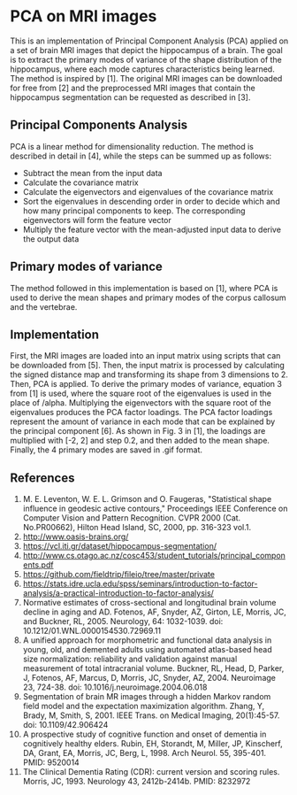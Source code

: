 # PCA on MRI images
This is an implementation of Principal Component Analysis (PCA) applied on a set of brain MRI images that depict the hippocampus of a brain. The goal is to extract the primary modes of variance of the shape distribution of the hippocampus, where each mode captures characteristics being learned. The method is inspired by [1]. The original MRI images can be downloaded for free from [2] and the preprocessed MRI images that contain the hippocampus segmentation can be requested as described in [3].

## Principal Components Analysis
PCA is a linear method for dimensionality reduction. The method is described in detail in [4], while the steps can be summed up as follows:
- Subtract the mean from the input data
- Calculate the covariance matrix
- Calculate the eigenvectors and eigenvalues of the covariance matrix
- Sort the eigenvalues in descending order in order to decide which and how many principal components to keep. The corresponding eigenvectors will form the feature vector
- Multiply the feature vector with the mean-adjusted input data to derive the output data

## Primary modes of variance
The method followed in this implementation is based on [1], where PCA is used to derive the mean shapes and primary modes of the corpus callosum and the vertebrae.

## Implementation
First, the MRI images are loaded into an input matrix using scripts that can be downloaded from [5].  Then, the input matrix is processed by calculating the signed distance map and transforming its shape from 3 dimensions to 2. Then, PCA is applied. To derive the primary modes of variance, equation 3 from [1] is used, where the square root of the eigenvalues is used in the place of /alpha. Multiplying the eigenvectors with the square root of the eigenvalues produces the PCA factor loadings. The PCA factor loadings represent the amount of variance in each mode that can be explained by the principal component [6]. As shown in Fig. 3 in [1], the loadings are multiplied with [-2, 2] and step 0.2, and then added to the mean shape. Finally, the 4 primary modes are saved in .gif format.

## References
1.	M. E. Leventon, W. E. L. Grimson and O. Faugeras, "Statistical shape influence in geodesic active contours," Proceedings IEEE Conference on Computer Vision and Pattern Recognition. CVPR 2000 (Cat. No.PR00662), Hilton Head Island, SC, 2000, pp. 316-323 vol.1.
2.	http://www.oasis-brains.org/
3.	https://vcl.iti.gr/dataset/hippocampus-segmentation/
4.	http://www.cs.otago.ac.nz/cosc453/student_tutorials/principal_components.pdf
5.	https://github.com/fieldtrip/fileio/tree/master/private
6.	https://stats.idre.ucla.edu/spss/seminars/introduction-to-factor-analysis/a-practical-introduction-to-factor-analysis/
7.	Normative estimates of cross-sectional and longitudinal brain volume decline in aging and AD. Fotenos, AF, Snyder, AZ, Girton, LE, Morris, JC, and Buckner, RL, 2005. Neurology, 64: 1032-1039. doi: 10.1212/01.WNL.0000154530.72969.11
8.	A unified approach for morphometric and functional data analysis in young, old, and demented adults using automated atlas-based head size normalization: reliability and validation against manual measurement of total intracranial volume. Buckner, RL, Head, D, Parker, J, Fotenos, AF, Marcus, D, Morris, JC, Snyder, AZ, 2004. Neuroimage 23, 724-38. doi: 10.1016/j.neuroimage.2004.06.018
9.	Segmentation of brain MR images through a hidden Markov random field model and the expectation maximization algorithm. Zhang, Y, Brady, M, Smith, S, 2001. IEEE Trans. on Medical Imaging, 20(1):45-57. doi: 10.1109/42.906424 
10.	A prospective study of cognitive function and onset of dementia in cognitively healthy elders. Rubin, EH, Storandt, M, Miller, JP, Kinscherf, DA, Grant, EA, Morris, JC, Berg, L, 1998. Arch Neurol. 55, 395-401. PMID: 9520014 
11.	The Clinical Dementia Rating (CDR): current version and scoring rules. Morris, JC, 1993. Neurology 43, 2412b-2414b. PMID: 8232972 



